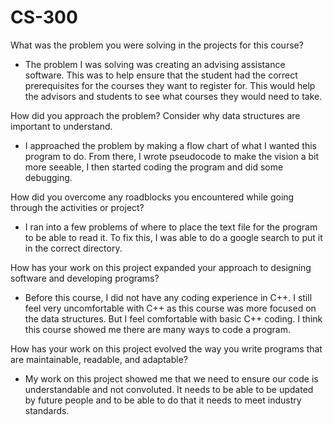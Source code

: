 # CS-300

What was the problem you were solving in the projects for this course?
 - The problem I was solving was creating an advising assistance software. This was to help ensure that the student had the correct prerequisites for the courses they want to register for. This would help the advisors and students to see what courses they would need to take.

How did you approach the problem? Consider why data structures are important to understand.
 - I approached the problem by making a flow chart of what I wanted this program to do. From there, I wrote pseudocode to make the vision a bit more seeable, I then started coding the program and did some debugging.

How did you overcome any roadblocks you encountered while going through the activities or project?
 - I ran into a few problems of where to place the text file for the program to be able to read it. To fix this, I was able to do a google search to put it in the correct directory.

How has your work on this project expanded your approach to designing software and developing programs?
 - Before this course, I did not have any coding experience in C++. I still feel very uncomfortable with C++ as this course was more focused on the data structures. But I feel comfortable with basic C++ coding. I think this course showed me there are many ways to code a program.

How has your work on this project evolved the way you write programs that are maintainable, readable, and adaptable?
 - My work on this project showed me that we need to ensure our code is understandable and not convoluted. It needs to be able to be updated by future people and to be able to do that it needs to meet industry standards.
